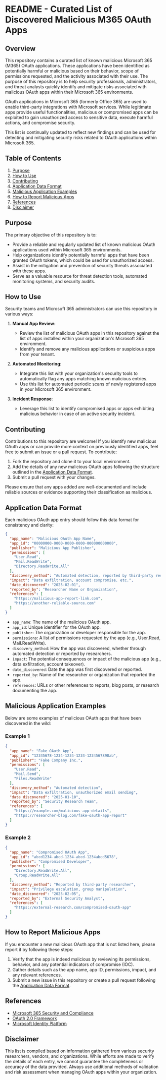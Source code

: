 # README - Curated List of Discovered Malicious M365 OAuth Apps

## Overview

This repository contains a curated list of known malicious Microsoft 365 (M365) OAuth applications. These applications have been identified as potentially harmful or malicious based on their behavior, scope of permissions requested, and the activity associated with their use. The purpose of this repository is to help security professionals, administrators, and threat analysts quickly identify and mitigate risks associated with malicious OAuth apps within their Microsoft 365 environments.

OAuth applications in Microsoft 365 (formerly Office 365) are used to enable third-party integrations with Microsoft services. While legitimate apps provide useful functionalities, malicious or compromised apps can be exploited to gain unauthorized access to sensitive data, execute harmful actions, and compromise security.

This list is continually updated to reflect new findings and can be used for detecting and mitigating security risks related to OAuth applications within Microsoft 365.

## Table of Contents

1. [Purpose](#purpose)
2. [How to Use](#how-to-use)
3. [Contributing](#contributing)
4. [Application Data Format](#application-data-format)
5. [Malicious Application Examples](#malicious-application-examples)
6. [How to Report Malicious Apps](#how-to-report-malicious-apps)
7. [References](#references)
8. [Disclaimer](#disclaimer)

## Purpose

The primary objective of this repository is to:

- Provide a reliable and regularly updated list of known malicious OAuth applications used within Microsoft 365 environments.
- Help organizations identify potentially harmful apps that have been granted OAuth tokens, which could be used for unauthorized access.
- Assist in the mitigation and prevention of security threats associated with these apps.
- Serve as a valuable resource for threat detection tools, automated monitoring systems, and security audits.

## How to Use

Security teams and Microsoft 365 administrators can use this repository in various ways:

1. **Manual App Review**:
   - Review the list of malicious OAuth apps in this repository against the list of apps installed within your organization's Microsoft 365 environment.
   - Identify and remove any malicious applications or suspicious apps from your tenant.

2. **Automated Monitoring**:
   - Integrate this list with your organization's security tools to automatically flag any apps matching known malicious entries.
   - Use this list for automated periodic scans of newly registered apps in your Microsoft 365 environment.

3. **Incident Response**:
   - Leverage this list to identify compromised apps or apps exhibiting malicious behavior in case of an active security incident.

## Contributing

Contributions to this repository are welcome! If you identify new malicious OAuth apps or can provide more context on previously identified apps, feel free to submit an issue or a pull request. To contribute:

1. Fork the repository and clone it to your local environment.
2. Add the details of any new malicious OAuth apps following the structure outlined in the [Application Data Format](#application-data-format).
3. Submit a pull request with your changes.

Please ensure that any apps added are well-documented and include reliable sources or evidence supporting their classification as malicious.

## Application Data Format

Each malicious OAuth app entry should follow this data format for consistency and clarity:

```json
{
  "app_name": "Malicious OAuth App Name",
  "app_id": "00000000-0000-0000-0000-000000000000",
  "publisher": "Malicious App Publisher",
  "permissions": [
    "User.Read",
    "Mail.ReadWrite",
    "Directory.ReadWrite.All"
  ],
  "discovery_method": "Automated detection, reported by third-party researcher, etc.",
  "impact": "Data exfiltration, account compromise, etc.",
  "date_discovered": "2025-02-01",
  "reported_by": "Researcher Name or Organization",
  "references": [
    "https://malicious-app-report-link.com",
    "https://another-reliable-source.com"
  ]
}
```

- `app_name`: The name of the malicious OAuth app.
- `app_id`: Unique identifier for the OAuth app.
- `publisher`: The organization or developer responsible for the app.
- `permissions`: A list of permissions requested by the app (e.g., User.Read, Mail.ReadWrite).
- `discovery_method`: How the app was discovered, whether through automated detection or reported by researchers.
- `impact`: The potential consequences or impact of the malicious app (e.g., data exfiltration, account takeover).
- `date_discovered`: Date the app was first discovered or reported.
- `reported_by`: Name of the researcher or organization that reported the app.
- `references`: URLs or other references to reports, blog posts, or research documenting the app.

## Malicious Application Examples

Below are some examples of malicious OAuth apps that have been discovered in the wild:

### Example 1

```json
{
  "app_name": "Fake OAuth App",
  "app_id": "12345678-1234-1234-1234-1234567890ab",
  "publisher": "Fake Company Inc.",
  "permissions": [
    "User.Read",
    "Mail.Send",
    "Files.ReadWrite"
  ],
  "discovery_method": "Automated detection",
  "impact": "Data exfiltration, unauthorized email sending",
  "date_discovered": "2025-01-10",
  "reported_by": "Security Research Team",
  "references": [
    "https://example.com/malicious-app-details",
    "https://researcher-blog.com/fake-oauth-app-report"
  ]
}
```

### Example 2

```json
{
  "app_name": "Compromised OAuth App",
  "app_id": "abcd1234-abcd-1234-abcd-1234abcd5678",
  "publisher": "Compromised Developer",
  "permissions": [
    "Directory.ReadWrite.All",
    "Group.ReadWrite.All"
  ],
  "discovery_method": "Reported by third-party researcher",
  "impact": "Privilege escalation, group manipulation",
  "date_discovered": "2025-02-05",
  "reported_by": "External Security Analyst",
  "references": [
    "https://external-research.com/compromised-oauth-app"
  ]
}
```

## How to Report Malicious Apps

If you encounter a new malicious OAuth app that is not listed here, please report it by following these steps:

1. Verify that the app is indeed malicious by reviewing its permissions, behavior, and any potential indicators of compromise (IOC).
2. Gather details such as the app name, app ID, permissions, impact, and any relevant references.
3. Submit a new issue in this repository or create a pull request following the [Application Data Format](#application-data-format).

## References

- [Microsoft 365 Security and Compliance](https://learn.microsoft.com/en-us/microsoft-365/security/?view=o365-worldwide)
- [OAuth 2.0 Framework](https://tools.ietf.org/html/rfc6749)
- [Microsoft Identity Platform](https://learn.microsoft.com/en-us/azure/active-directory/develop/)

## Disclaimer

This list is compiled based on information gathered from various security researchers, vendors, and organizations. While efforts are made to verify the details of each entry, we cannot guarantee the completeness or accuracy of the data provided. Always use additional methods of validation and risk assessment when managing OAuth apps within your organization.

